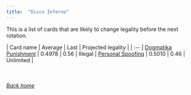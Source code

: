 ```yaml
---
title:  "Disco Inferno"
---
```


This is a list of cards that are likely to change legality before the next rotation.

| Card name | Average | Last | Projected legality |
| :-- |
[Dogmatika Punishment](https://db.ygoprodeck.com/card/?search=Dogmatika%20Punishment) | 0.4978 | 0.56 | Illegal |
[Personal Spoofing](https://db.ygoprodeck.com/card/?search=Personal%20Spoofing) | 0.5010 | 0.46 | Unlimited |

<br>

###### [Back home](index)